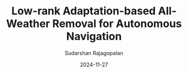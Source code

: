 ---
layout: post
image: /images/loraa.png
authors: "<strong>Sudarshan Rajagopalan</strong>, Vishal M. Patel"
title: "Low-rank Adaptation-based All-Weather Removal for Autonomous Navigation"
categories: research
date: 2024-11-27
venue: 'arXiv. <i>Under Review</i>'
website: 'https://sudraj2002.github.io/loraapage/'
author: "Sudarshan Rajagopalan"
arxiv: 
code: 
---